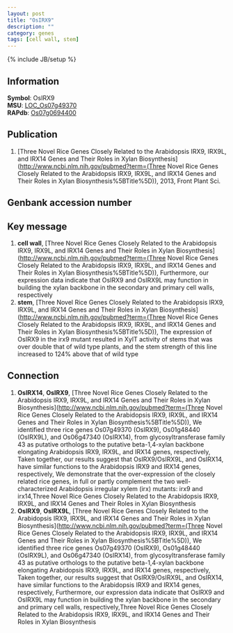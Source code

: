 ```yaml
---
layout: post
title: "OsIRX9"
description: ""
category: genes
tags: [cell wall, stem]
---
```

{% include JB/setup %}

## Information
__Symbol__: OsIRX9  
__MSU__: [LOC_Os07g49370](http://rice.plantbiology.msu.edu/cgi-bin/ORF_infopage.cgi?orf=LOC_Os07g49370)  
__RAPdb__: [Os07g0694400](http://rapdb.dna.affrc.go.jp/viewer/gbrowse_details/irgsp1?name=Os07g0694400)  

## Publication
1. [Three Novel Rice Genes Closely Related to the Arabidopsis IRX9, IRX9L, and IRX14 Genes and Their Roles in Xylan Biosynthesis](http://www.ncbi.nlm.nih.gov/pubmed?term=(Three Novel Rice Genes Closely Related to the Arabidopsis IRX9, IRX9L, and IRX14 Genes and Their Roles in Xylan Biosynthesis%5BTitle%5D)), 2013, Front Plant Sci.

## Genbank accession number

## Key message
1. __cell wall__, [Three Novel Rice Genes Closely Related to the Arabidopsis IRX9, IRX9L, and IRX14 Genes and Their Roles in Xylan Biosynthesis](http://www.ncbi.nlm.nih.gov/pubmed?term=(Three Novel Rice Genes Closely Related to the Arabidopsis IRX9, IRX9L, and IRX14 Genes and Their Roles in Xylan Biosynthesis%5BTitle%5D)),  Furthermore, our expression data indicate that OsIRX9 and OsIRX9L may function in building the xylan backbone in the secondary and primary cell walls, respectively
2. __stem__, [Three Novel Rice Genes Closely Related to the Arabidopsis IRX9, IRX9L, and IRX14 Genes and Their Roles in Xylan Biosynthesis](http://www.ncbi.nlm.nih.gov/pubmed?term=(Three Novel Rice Genes Closely Related to the Arabidopsis IRX9, IRX9L, and IRX14 Genes and Their Roles in Xylan Biosynthesis%5BTitle%5D)),  The expression of OsIRX9 in the irx9 mutant resulted in XylT activity of stems that was over double that of wild type plants, and the stem strength of this line increased to 124% above that of wild type

## Connection
1. __OsIRX14__, __OsIRX9__, [Three Novel Rice Genes Closely Related to the Arabidopsis IRX9, IRX9L, and IRX14 Genes and Their Roles in Xylan Biosynthesis](http://www.ncbi.nlm.nih.gov/pubmed?term=(Three Novel Rice Genes Closely Related to the Arabidopsis IRX9, IRX9L, and IRX14 Genes and Their Roles in Xylan Biosynthesis%5BTitle%5D)),  We identified three rice genes Os07g49370 (OsIRX9), Os01g48440 (OsIRX9L), and Os06g47340 (OsIRX14), from glycosyltransferase family 43 as putative orthologs to the putative beta-1,4-xylan backbone elongating Arabidopsis IRX9, IRX9L, and IRX14 genes, respectively, Taken together, our results suggest that OsIRX9/OsIRX9L, and OsIRX14, have similar functions to the Arabidopsis IRX9 and IRX14 genes, respectively, We demonstrate that the over-expression of the closely related rice genes, in full or partly complement the two well-characterized Arabidopsis irregular xylem (irx) mutants: irx9 and irx14,Three Novel Rice Genes Closely Related to the Arabidopsis IRX9, IRX9L, and IRX14 Genes and Their Roles in Xylan Biosynthesis
2. __OsIRX9__, __OsIRX9L__, [Three Novel Rice Genes Closely Related to the Arabidopsis IRX9, IRX9L, and IRX14 Genes and Their Roles in Xylan Biosynthesis](http://www.ncbi.nlm.nih.gov/pubmed?term=(Three Novel Rice Genes Closely Related to the Arabidopsis IRX9, IRX9L, and IRX14 Genes and Their Roles in Xylan Biosynthesis%5BTitle%5D)),  We identified three rice genes Os07g49370 (OsIRX9), Os01g48440 (OsIRX9L), and Os06g47340 (OsIRX14), from glycosyltransferase family 43 as putative orthologs to the putative beta-1,4-xylan backbone elongating Arabidopsis IRX9, IRX9L, and IRX14 genes, respectively, Taken together, our results suggest that OsIRX9/OsIRX9L, and OsIRX14, have similar functions to the Arabidopsis IRX9 and IRX14 genes, respectively, Furthermore, our expression data indicate that OsIRX9 and OsIRX9L may function in building the xylan backbone in the secondary and primary cell walls, respectively,Three Novel Rice Genes Closely Related to the Arabidopsis IRX9, IRX9L, and IRX14 Genes and Their Roles in Xylan Biosynthesis


